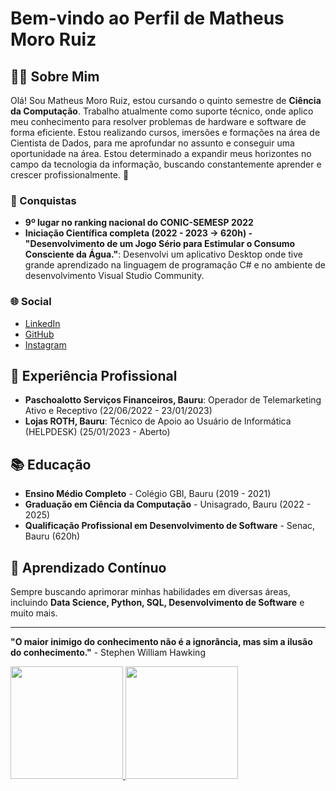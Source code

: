 # Bem-vindo ao Perfil de Matheus Moro Ruiz

## 👨‍💻 Sobre Mim
Olá! Sou Matheus Moro Ruiz, estou cursando o quinto semestre de **Ciência da Computação**. Trabalho atualmente como suporte técnico, onde aplico meu conhecimento para resolver problemas de hardware e software de forma eficiente. Estou realizando cursos, imersões e formações na área de Cientista de Dados, para me aprofundar no assunto e conseguir uma oportunidade na área.  Estou determinado a expandir meus horizontes no campo da tecnologia da informação, buscando constantemente aprender e crescer profissionalmente. 🚀

### 🏅 Conquistas
- **9º lugar no ranking nacional do CONIC-SEMESP 2022**
- **Iniciação Científica completa (2022 - 2023 -> 620h) - "Desenvolvimento de um Jogo Sério para Estimular o Consumo Consciente da Água."**: Desenvolvi um aplicativo Desktop onde tive grande aprendizado na linguagem de programação C# e no ambiente de desenvolvimento Visual Studio Community.

### 🌐 Social
- [LinkedIn](https://www.linkedin.com/in/matheus-moro-a3a571203/)
- [GitHub](https://github.com/MatheusMoroRuiz)
- [Instagram](https://www.instagram.com/matheus_moro03/)

## 💼 Experiência Profissional
- **Paschoalotto Serviços Financeiros, Bauru**: Operador de Telemarketing Ativo e Receptivo (22/06/2022 - 23/01/2023)
- **Lojas ROTH, Bauru**: Técnico de Apoio ao Usuário de Informática (HELPDESK) (25/01/2023 - Aberto)

## 📚 Educação
- **Ensino Médio Completo** - Colégio GBI, Bauru (2019 - 2021)
- **Graduação em Ciência da Computação** - Unisagrado, Bauru (2022 - 2025)
- **Qualificação Profissional em Desenvolvimento de Software** - Senac, Bauru (620h)


## 🌱 Aprendizado Contínuo
Sempre buscando aprimorar minhas habilidades em diversas áreas, incluindo **Data Science, Python, SQL, Desenvolvimento de Software** e muito mais.

---

**"O maior inimigo do conhecimento não é a ignorância, mas sim a ilusão do conhecimento."** - Stephen William Hawking

<link rel="stylesheet" href="https://cdn.jsdelivr.net/gh/devicons/devicon@v2.15.1/devicon.min.css">
<div>
  <a href="https://github.com/MatheusMoroRuiz">
  <img height="180em" src="https://github-readme-stats.vercel.app/api?username=MatheusMoroRuiz&show_icons=true&theme=radical">
  <img height="180em" src="https://github-readme-stats.vercel.app/api/top-langs/?username=MatheusMoroRuiz&layout=compact&theme=radical">
</div>
